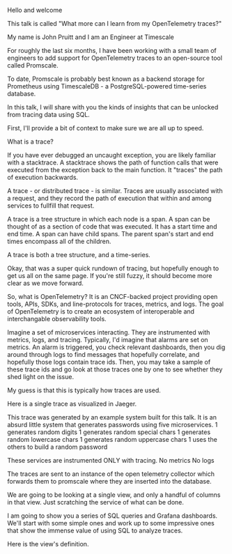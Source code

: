 Hello and welcome

This talk is called "What more can I learn from my OpenTelemetry traces?"

My name is John Pruitt and I am an Engineer at Timescale

For roughly the last six months, I have been working with a small team of engineers to add support for OpenTelemetry traces to an open-source tool called Promscale.

To date, Promscale is probably best known as a backend storage for Prometheus using TimescaleDB - a PostgreSQL-powered time-series database.

In this talk, I will share with you the kinds of insights that can be unlocked from tracing data using SQL.

First, I'll provide a bit of context to make sure we are all up to speed.

What is a trace? 

If you have ever debugged an uncaught exception, you are likely familiar with a stacktrace. A stacktrace shows the path of function calls that were executed from the exception back to the main function. It "traces" the path of execution backwards.

A trace - or distributed trace - is similar. Traces are usually associated with a request, and they record the path of execution that within and among services to fullfill that request.

A trace is a tree structure in which each node is a span. A span can be thought of as a section of code that was executed. It has a start time and end time. A span can have child spans. The parent span's start and end times encompass all of the children.

A trace is both a tree structure, and a time-series.

Okay, that was a super quick rundown of tracing, but hopefully enough to get us all on the same page. If you're still fuzzy, it should become more clear as we move forward.

So, what is OpenTelemetry? It is an CNCF-backed project
providing open tools, APIs, SDKs, and line-protocols for traces, metrics, and logs. The goal of OpenTelemetry is to create an ecosystem of interoperable and interchangable observability tools.

Imagine a set of microservices interacting. They are instrumented with metrics, logs, and tracing. Typically, I'd imagine that alarms are set on metrics. An alarm is triggered, you check relevant dashboards, then you dig around through logs to find messages that hopefully correlate, and hopefully those logs contain trace ids. Then, you may take a sample of these trace ids and go look at those traces one by one to see whether they shed light on the issue.

My guess is that this is typically how traces are used.

Here is a single trace as visualized in Jaeger.

This trace was generated by an example system built for this talk. It is an absurd little system that generates passwords using five microservices.
1 generates random digits
1 generates random special chars
1 generates random lowercase chars
1 generates random uppercase chars
1 uses the others to build a random password

These services are instrumented ONLY with tracing.
No metrics
No logs

The traces are sent to an instance of the open telemetry collector which forwards them to promscale where they are inserted into the database.

We are going to be looking at a single view, and only a handful of columns in that view. Just scratching the service of what can be done.

I am going to show you a series of SQL queries and Grafana dashboards. We'll start with some simple ones and work up to some impressive ones that show the immense value of using SQL to analyze traces.

Here is the view's definition.







